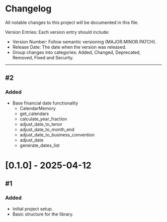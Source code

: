 # Changelog

All notable changes to this project will be documented in this file.

Version Entries: Each version entry should include:

-    Version Number: Follow semantic versioning (MAJOR.MINOR.PATCH).
-    Release Date: The date when the version was released.
-    Group changes into categories: Added, Changed, Deprecated, Removed, Fixed and Security.

---

## #2
### Added 
- Base financial date functionality
    - CalendarMemory
    - get_calendars
    - calculate_year_fraction
    - adjust_date_to_tenor
    - adjust_date_to_month_end
    - adjust_date_to_business_convention
    - adjust_date
    - generate_dates_list

# [0.1.0] - 2025-04-12
## #1 
### Added
- Initial project setup.
- Basic structure for the library.